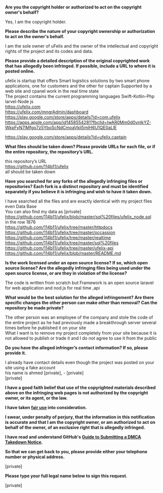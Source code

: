 **Are you the copyright holder or authorized to act on the copyright owner's behalf?**

Yes, I am the copyright holder.

**Please describe the nature of your copyright ownership or authorization to act on the owner's behalf.**

I am the sole owner of uFelix and the owner of the intellectual and copyright rights of the project and its codes and data.

**Please provide a detailed description of the original copyrighted work that has allegedly been infringed. If possible, include a URL to where it is posted online.**

ufelix is startup that offers Smart logistics solutions by two smart phone applications, one for customers and the other for captain Supported by a web site and cpanel work in the real time state  
The project contains the current programming languages Swift-Kotlin-Php larvel-Node js  
https://ufelix.com  
https://ufelix.com/mngrAdmin/dashboard  
https://play.google.com/store/apps/details?id=com.ufelix  
https://apps.apple.com/app/id1458554281?fbclid=IwAR0Mm0d0vnIkYZ-WkpFyN7lMfgo7z5YboScNdCmoaVkil5mlH6U1QE0aLlE

https://play.google.com/store/apps/details?id=ufelix.captain

**What files should be taken down? Please provide URLs for each file, or if the entire repository, the repository’s URL.**

this repository’s URL  
https://github.com/114b11/ufelix  
all should be taken down

**Have you searched for any forks of the allegedly infringing files or repositories? Each fork is a distinct repository and must be identified separately if you believe it is infringing and wish to have it taken down.**

I have searched all the files and are exactly identical with my project files even Data Base  
You can also find my data as [private]  
https://github.com/114b11/ufelix/blob/master/sql%20files/ufelix_node.sql  
in the row 1876  
https://github.com/114b11/ufelix/tree/master/httpdocs  
https://github.com/114b11/ufelix/tree/master/occassion  
https://github.com/114b11/ufelix/tree/master/realtime  
https://github.com/114b11/ufelix/tree/master/sql%20files  
https://github.com/114b11/ufelix/tree/master/ufelix-api  
https://github.com/114b11/ufelix/blob/master/README.md

**Is the work licensed under an open source license? If so, which open source license? Are the allegedly infringing files being used under the open source license, or are they in violation of the license?**

The code is written from scratch but Framework is an open source laravel for web application and nod.js for real time ,api

**What would be the best solution for the alleged infringement? Are there specific changes the other person can make other than removal? Can the repository be made private?**

The other person was an employee of the company and stole the code of the entire project as he had previously made a breakthrough server several times before he published it on your site  
What I want is to remove my project completely from your site because it is not allowed to publish or trade it and I do not agree to use it from the public

**Do you have the alleged infringer’s contact information? If so, please provide it.**

I already have contact details even though the project was posted on your site using a fake account  
his name is ahmed [private], - [private]  
[private]

**I have a good faith belief that use of the copyrighted materials described above on the infringing web pages is not authorized by the copyright owner, or its agent, or the law.**

**I have taken <a href="https://www.lumendatabase.org/topics/22">fair use</a> into consideration.**

**I swear, under penalty of perjury, that the information in this notification is accurate and that I am the copyright owner, or am authorized to act on behalf of the owner, of an exclusive right that is allegedly infringed.**

**I have read and understand GitHub's <a href="https://help.github.com/articles/guide-to-submitting-a-dmca-takedown-notice/">Guide to Submitting a DMCA Takedown Notice</a>.**

**So that we can get back to you, please provide either your telephone number or physical address.**

[private]

**Please type your full legal name below to sign this request.**

[private]


